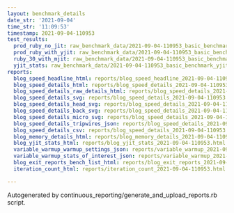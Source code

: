 ```yaml
---
layout: benchmark_details
date_str: '2021-09-04'
time_str: '11:09:53'
timestamp: 2021-09-04-110953
test_results:
  prod_ruby_no_jit: raw_benchmark_data/2021-09-04-110953_basic_benchmark_prod_ruby_no_jit.json
  prod_ruby_with_yjit: raw_benchmark_data/2021-09-04-110953_basic_benchmark_prod_ruby_with_yjit.json
  ruby_30_with_mjit: raw_benchmark_data/2021-09-04-110953_basic_benchmark_ruby_30_with_mjit.json
  yjit_stats: raw_benchmark_data/2021-09-04-110953_basic_benchmark_yjit_stats.json
reports:
  blog_speed_headline_html: reports/blog_speed_headline_2021-09-04-110953.html
  blog_speed_details_html: reports/blog_speed_details_2021-09-04-110953.html
  blog_speed_details_raw_details_html: reports/blog_speed_details_2021-09-04-110953.raw_details.html
  blog_speed_details_svg: reports/blog_speed_details_2021-09-04-110953.svg
  blog_speed_details_head_svg: reports/blog_speed_details_2021-09-04-110953.head.svg
  blog_speed_details_back_svg: reports/blog_speed_details_2021-09-04-110953.back.svg
  blog_speed_details_micro_svg: reports/blog_speed_details_2021-09-04-110953.micro.svg
  blog_speed_details_tripwires_json: reports/blog_speed_details_2021-09-04-110953.tripwires.json
  blog_speed_details_csv: reports/blog_speed_details_2021-09-04-110953.csv
  blog_memory_details_html: reports/blog_memory_details_2021-09-04-110953.html
  blog_yjit_stats_html: reports/blog_yjit_stats_2021-09-04-110953.html
  variable_warmup_warmup_settings_json: reports/variable_warmup_2021-09-04-110953.warmup_settings.json
  variable_warmup_stats_of_interest_json: reports/variable_warmup_2021-09-04-110953.stats_of_interest.json
  blog_exit_reports_bench_list_html: reports/blog_exit_reports_2021-09-04-110953.bench_list.html
  iteration_count_html: reports/iteration_count_2021-09-04-110953.html

---
```

Autogenerated by continuous_reporting/generate_and_upload_reports.rb script.
